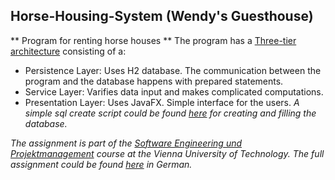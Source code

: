## Horse-Housing-System (Wendy's Guesthouse)
** Program for renting horse houses **
The program has a [Three-tier architecture](https://en.wikipedia.org/wiki/Multitier_architecture) consisting of a:
* Persistence Layer: Uses H2 database. The communication between the program and the database happens with prepared statements.
* Service Layer: Varifies data input and makes complicated computations.
* Presentation Layer: Uses JavaFX. Simple interface for the users.
_A simple sql create script could be found [here](https://github.com/Batev/Horse-Housing-System/blob/master/src/sepm/ss17/e1328036/util/Create.sql) for creating and filling the database._

_The assignment is part of the [Software Engineering und Projektmanagement](https://tiss.tuwien.ac.at/course/educationDetails.xhtml?dswid=2286&dsrid=450&semester=2017S&courseNr=188909) course at the Vienna University of Technology.
The full assignment could be found [here](https://1drv.ms/b/s!Anf4OKi6Pl-_gYYDdtz4Ji4wKvoXDw) in German._
